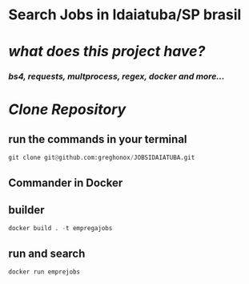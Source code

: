 # Search Jobs in Idaiatuba/SP brasil

# _what does this project have?_

### *bs4, requests, multprocess, regex, docker and more...*

# *Clone Repository*

## run the commands in your terminal

``` python
git clone git@github.com:greghonox/JOBSIDAIATUBA.git
```

## Commander in Docker

## __builder__

``` python
docker build . -t empregajobs                                                                                                                                     ─╯
```

## __run and search__

``` python
docker run emprejobs
```
